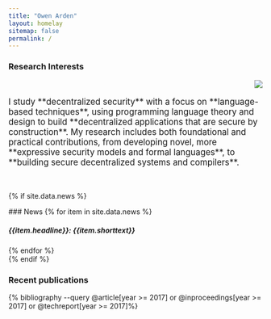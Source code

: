 ```yaml
---
title: "Owen Arden"
layout: homelay
sitemap: false
permalink: /
---
```


### Research Interests

<img align="right" src="/home/images/areas.svg"/>

<br />
<p style="font-size:120%">
I study **decentralized security** with a focus on **language-based
techniques**, using programming language theory and design to build **decentralized
applications that are secure by construction**.  My research includes both
foundational and practical contributions, from developing novel, more **expressive
security models and formal languages**, to **building secure decentralized systems
and compilers**.
</p>
<br clear="right"/>

<!--
#### Advancing Computer Security Foundations
#### Designing Secure Programming Abstractions
#### Building Secure Distributed and Decentralized Systems

Developing secure applications is unreasonably hard. Real-world security breaches rarely result from direct attacks on security mechanisms. Instead, attackers take advantage of applications that use these mechanisms incorrectly or violate their assumptions.

Application developers should be domain experts, not security experts. I study language-based approaches to building decentralized and distributed applications that are secure by construction. Using high-level abstractions to synthesize low-level security protocols, programmers can build secure applications without being security experts.

-->

{% if site.data.news %}
<div class="jumbotron">
### News
{% for item in site.data.news %}
<h5><b>{{item.headline}}</b>: {{item.shorttext}}</h5> 
{% endfor %}
</div>
{% endif %}

### Recent publications
{% bibliography --query @article[year >= 2017] or @inproceedings[year >= 2017] or @techreport[year >= 2017]%}
